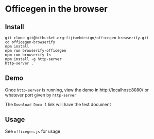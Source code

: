 # Officegen in the browser


## Install

```
git clone git@bitbucket.org:fijiwebdesign/officegen-browserify.git
cd officegen-browserify
npm install
npm run browserify-officegen
npm run browserify-fs
npm install -g http-server
http-server .
```

## Demo

Once `http-server` is running, view the demo in http://localhost:8080/ or whatever port given by `http-server`

The `Download Docx 1` link will have the test document 

## Usage

See `officegen.js` for usage

